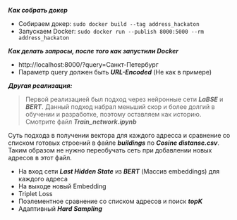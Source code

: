 ***Как собрать докер***
-  Собираем докер: ```sudo docker build --tag address_hackaton```
-  Запускаем Docker: ```sudo docker run --publish 8000:5000 --rm address_hackaton```

***Как делать запросы, после того как запустили Docker***
- http://localhost:8000/?query=Санкт-Петербург
- Параметр query должен быть ***URL-Encoded*** (Не как в примере)

***Другая реализация:***
> Первой реализацией был подход через нейронные сети ***LaBSE*** и ***BERT***.
> Данный подход набрал меньший скор и более долгий в обучении и разработке, поэтому оставляем как историю.
> Смотрите файл ***Train_network.ipynb***

Суть подхода в получении вектора для каждого адресса и сравнение со списком готовых строений в файле ***buildings*** по ***Cosine distanse.csv***.
Таким образом не нужно переобучать сеть при добавлении новых адресов в этот файл.

- На вход сети ***Last Hidden State*** из ***BERT*** (Массив embeddings) для каждого адреса
- На выходе новый Embedding 
- Triplet Loss
- Поэлементное сравнение со списком адресов и поиск ***topK***
- Адаптивный ***Hard Sampling***
